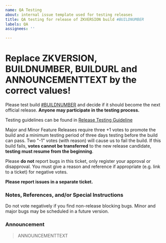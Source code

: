 ```yaml
---
name: QA Testing
about: internal issue template used for testing releases
title: QA testing for release of ZKVERSION build #BUILDNUMBER
labels: QA
assignees: ''

---
```


# Replace ZKVERSION, BUILDNUMBER, BUILDURL and ANNOUNCEMENTTEXT by the correct values!

Please test build [#BUILDNUMBER](BUILDURL) and decide if it should become the next official release. **Anyone may participate in the testing process.**

Testing guidelines can be found in [Release Testing Guideline](https://github.com/zikula/core/wiki/Release-Testing-Guidelines)

Major and Minor Feature Releases require three +1 votes to promote the build and a minimum testing period of three days testing before the build can pass.  Two "-1" votes (with reason) will cause us to fail the build. If this build fails, **votes cannot be transferred** to the new release candidate, **testing must resume from the beginning**.

Please **do not** report bugs in this ticket, only register your approval or disapproval. You must give a reason and reference if appropriate (e.g. link to a ticket) for negative votes.

**Please report issues in a separate ticket.**

### Notes, References, and/or Special Instructions

Do not vote negatively if you find non-release blocking bugs. Minor and major bugs may be scheduled in a future version.

### Announcement

> ANNOUNCEMENTTEXT
